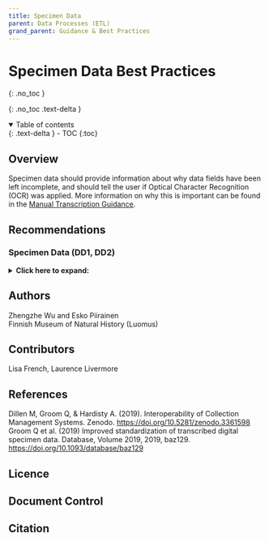 ```yaml
---
title: Specimen Data
parent: Data Processes (ETL)
grand_parent: Guidance & Best Practices
---
```


# Specimen Data Best Practices
{: .no_toc }

  {: .no_toc .text-delta }
<details open markdown="block">
  <summary>
    Table of contents
  </summary>
  {: .text-delta }
- TOC
{:toc}
</details>

## Overview
Specimen data should provide information about why data fields have been left incomplete, and should tell the user if Optical Character Recognition (OCR) was applied. More information on why this is important can be found in the [Manual Transcription Guidance](/ElectronicDataCapture/Transcription.html).

## Recommendations

### Specimen Data (DD1, DD2)
<details>
	<summary> <strong>Click here to expand:</strong> </summary>
	<p><strong>Level:</strong> Advanced </p>
	<p><strong>Use Case:</strong> As a researcher I want to know if data is reliable/complete so that I can determine if it can be included to my research.</p>
	<p><strong>Recommendation:</strong></p>
	<p>DD1: When data is extracted from the digitalisation platform to CMS, make
	sure there is information available about a missing datafield: (1) if the field is
	marked empty/missing by the digitation operator or (2) if the field was not
	databased at all by the operator.</p>
	<p>DD2: If Optical Character Recognition (OCR) is applied during the ETL process, the CMS should support marking
	the data field to be "automatically filled" and the ETL process should make sure
	to fill in this information.</p>
	
	<p><strong>Discussion</strong></p>
	<p>Data field value can be one of the following:</p>
	<ul>
		<li><strong>Absent:</strong> information has not been documented at time of collection event and
		can not be later resolved </li>
		<li><strong>Unknown: </strong> information is documented but is not yet databased </li>
		<li><strong>Unknown:missing:</strong> the information could have been databased but is absent</li>
		<li><strong>Unknown:indecipherable:</strong> the information appears to be present but failed to
		be captured</li>
		<li><strong>Automatically filled:</strong> information has been databased using automated
		methods (OCR) but not yet cleaned/verified by a human </li>
		<li><strong>Default:</strong> information is present and has no known problems </li>
		<li><strong>Erroneous:</strong> information is present but contains errors/marked as unreliable by
		a human</li>
		<li><strong>Unknown:withheld:</strong> information is databased but has been withheld by the
		provider (Note: not a factor for ETL processes; this is a data publishing problem) </li>
	</ul>
	
	<p><strong>Implementation</strong></p>
	<p>See <a href="/ElectronicDataCapture/Transcription.html">Manual Transcription Guidance</a> for more information</p>
	
	<p><strong>References</strong></p>
	<p>Dillen M, Groom Q, & Hardisty A. (2019). Interoperability of Collection Management Systems. Zenodo. <a href="https://doi.org/10.5281/zenodo.3361598">https://doi.org/10.5281/zenodo.3361598</a> (p5 recommendation #8) </p>
	<p>Groom Q et al. (2019) Improved standardization of transcribed digital specimen data.
	Database, Volume 2019, 2019, baz129. <a href="https://doi.org/10.1093/database/baz129">https://doi.org/10.1093/database/baz129</a> (table 2) </p>
</details>

## Authors
Zhengzhe Wu and Esko Piirainen\
Finnish Museum of Natural History (Luomus)

## Contributors
Lisa French, Laurence Livermore

## References
Dillen M, Groom Q, & Hardisty A. (2019). Interoperability of Collection Management Systems. Zenodo. <a href="https://doi.org/10.5281/zenodo.3361598">https://doi.org/10.5281/zenodo.3361598</a>\
Groom Q et al. (2019) Improved standardization of transcribed digital specimen data. Database, Volume 2019, 2019, baz129. <a href="https://doi.org/10.1093/database/baz129">https://doi.org/10.1093/database/baz129</a>

## Licence

## Document Control

## Citation

